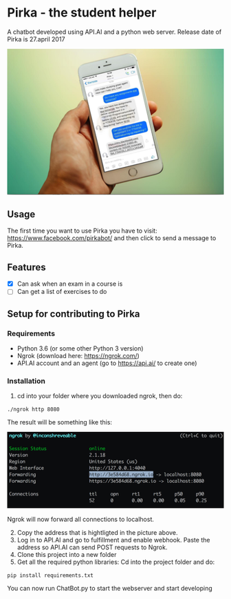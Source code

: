 # Pirka - the student helper
A chatbot developed using API.AI and a python web server. Release date of Pirka is 27.april 2017

![Pirka running](https://github.com/Mkohm/Pirka/blob/dev/demo_pictures/pirka.png "Pirka running")

## Usage
The first time you want to use Pirka you have to visit: https://www.facebook.com/pirkabot/ and then click to send a message to Pirka.

## Features

- [x] Can ask when an exam in a course is
- [ ] Can get a list of exercises to do

## Setup for contributing to Pirka

### Requirements
- Python 3.6 (or some other Python 3 version)
- Ngrok (download here: https://ngrok.com/)
- API.AI account and an agent (go to https://api.ai/ to create one)

### Installation
1. cd into your folder where you downloaded ngrok, then do:
```
./ngrok http 8080
```
The result will be something like this:

![Ngrok forwards requests to localhost](https://github.com/Mkohm/Pirka/blob/master/ngrok.png "Ngrok forwards requests to localhost")

Ngrok will now forward all connections to localhost.

2. Copy the address that is hightligted in the picture above.
3. Log in to API.AI and go to fulfillment and enable webhook. Paste the address so API.AI can send POST requests to Ngrok.
4. Clone this project into a new folder
5. Get all the required python libraries: Cd into the project folder and do:
```
pip install requirements.txt
```
You can now run ChatBot.py to start the webserver and start developing

